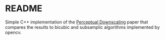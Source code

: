 # README

Simple C++ implementation of the [Perceptual Downscaling](https://graphics.ethz.ch/~cengizo/imageDownscaling.htm) paper that compares the results to bicubic and subsamplic algorithms implemented by opencv.
